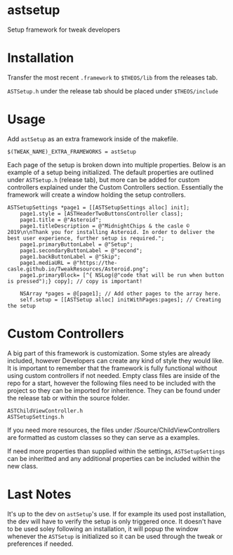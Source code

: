 # astsetup
Setup framework for tweak developers

# Installation
Transfer the most recent `.framework` to `$THEOS/lib` from the releases tab.

`ASTSetup.h` under the release tab should be placed under `$THEOS/include`

# Usage
Add `astSetup` as an extra framework inside of the makefile.
```
$(TWEAK_NAME)_EXTRA_FRAMEWORKS = astSetup
```

Each page of the setup is broken down into multiple properties. Below is an example of a setup being initialized. The default properties are outlined under `ASTSetup.h` (release tab), but more can be added for custom controllers explained under the Custom Controllers section. Essentially the framework will create a window holding the setup controllers. 

```objc
ASTSetupSettings *page1 = [[ASTSetupSettings alloc] init];
    page1.style = [ASTHeaderTwoButtonsController class];
    page1.title = @"Asteroid";
    page1.titleDescription = @"MidnightChips & the casle © 2019\n\nThank you for installing Asteroid. In order to deliver the best user experience, further setup is required.";
    page1.primaryButtonLabel = @"Setup";
    page1.secondaryButtonLabel = @"second";
    page1.backButtonLabel = @"Skip";
    page1.mediaURL = @"https://the-casle.github.io/TweakResources/Asteroid.png";
    page1.primaryBlock= [^{ NSLog(@"code that will be run when button is pressed");} copy]; // copy is important!
    
    NSArray *pages = @[page1]; // Add other pages to the array here.
    self.setup = [[ASTSetup alloc] initWithPages:pages]; // Creating the setup
```

# Custom Controllers
A big part of this framework is customization. Some styles are already included, however Developers can create any kind of style they would like. It is important to remember that the framework is fully functional without using custom controllers if not needed.
Empty class files are inside of the repo for a start, however the following files need to be included with the project so they can be imported for inheritence. They can be found under the release tab or within the source folder.
```objc
ASTChildViewController.h
ASTSetupSettings.h
```
If you need more resources, the files under /Source/ChildViewControllers are formatted as custom classes so they can serve as a examples.

If need more properties than supplied within the settings, `ASTSetupSettings` can be inheritted and any additional properties can be included within the new class.

# Last Notes
It's up to the dev on `astSetup`'s use. If for example its used post installation, the dev will have to verify the setup is only triggered once. It doesn't have to be used soley following an installation, it will popup the window whenever the `ASTSetup` is initialized so it can be used through the tweak or preferences if needed.
